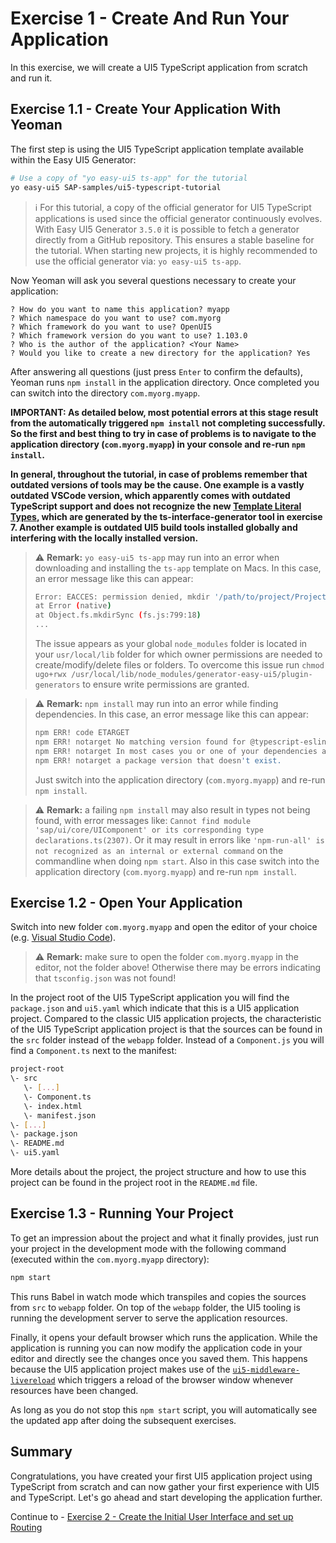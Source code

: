 # Exercise 1 - Create And Run Your Application

In this exercise, we will create a UI5 TypeScript application from scratch and run it.

## Exercise 1.1 - Create Your Application With Yeoman

The first step is using the UI5 TypeScript application template available within the Easy UI5 Generator:

```sh
# Use a copy of "yo easy-ui5 ts-app" for the tutorial
yo easy-ui5 SAP-samples/ui5-typescript-tutorial
```

> :information_source: For this tutorial, a copy of the official generator for UI5 TypeScript applications is used since the official generator continuously evolves. With Easy UI5 Generator `3.5.0` it is possible to fetch a generator directly from a GitHub repository. This ensures a stable baseline for the tutorial. When starting new projects, it is highly recommended to use the official generator via: `yo easy-ui5 ts-app`.

Now Yeoman will ask you several questions necessary to create your application:

```
? How do you want to name this application? myapp
? Which namespace do you want to use? com.myorg
? Which framework do you want to use? OpenUI5
? Which framework version do you want to use? 1.103.0
? Who is the author of the application? <Your Name>
? Would you like to create a new directory for the application? Yes
```

After answering all questions (just press `Enter` to confirm the defaults), Yeoman runs `npm install` in the application directory. Once completed you can switch into the directory `com.myorg.myapp`.

**IMPORTANT: As detailed below, most potential errors at this stage result from the automatically triggered `npm install` not completing successfully. So the first and best thing to try in case of problems is to navigate to the application directory (`com.myorg.myapp`) in your console and re-run `npm install`.**

**In general, throughout the tutorial, in case of problems remember that outdated versions of tools may be the cause. One example is a vastly outdated VSCode version, which apparently comes with outdated TypeScript support and does not recognize the new [Template Literal Types](https://www.typescriptlang.org/docs/handbook/2/template-literal-types.html), which are generated by the ts-interface-generator tool in exercise 7. Another example is outdated UI5 build tools installed globally and interfering with the locally installed version.**

> :warning: **Remark:** `yo easy-ui5 ts-app` may run into an error when downloading and installing the `ts-app` template on Macs. In this case, an error message like this can appear:
>
> ```sh
> Error: EACCES: permission denied, mkdir '/path/to/project/ProjectName'
> at Error (native)
> at Object.fs.mkdirSync (fs.js:799:18)
> ...
> ```
>
> The issue appears as your global `node_modules` folder is located in your `usr/local/lib` folder for which owner permissions are needed to create/modify/delete files or folders. To overcome this issue run `chmod ugo+rwx /usr/local/lib/node_modules/generator-easy-ui5/plugin-generators` to ensure write permissions are granted.

> :warning: **Remark:** `npm install` may run into an error while finding dependencies. In this case, an error message like this can appear:
>
> ```sh
> npm ERR! code ETARGET
> npm ERR! notarget No matching version found for @typescript-eslint/eslint-plugin@^5.6.0.
> npm ERR! notarget In most cases you or one of your dependencies are requesting
> npm ERR! notarget a package version that doesn't exist.
> ```
>
> Just switch into the application directory (`com.myorg.myapp`) and re-run `npm install`.

> :warning: **Remark:** a failing `npm install` may also result in types not being found, with error messages like: `Cannot find module 'sap/ui/core/UIComponent' or its corresponding type declarations.ts(2307)`. Or it may result in errors like `'npm-run-all' is not recognized as an internal or external command` on the commandline when doing `npm start`.
> Also in this case switch into the application directory (`com.myorg.myapp`) and re-run `npm install`.

## Exercise 1.2 - Open Your Application

Switch into new folder `com.myorg.myapp` and open the editor of your choice (e.g. [Visual Studio Code](https://code.visualstudio.com/)).

> :warning: **Remark:** make sure to open the folder `com.myorg.myapp` in the editor, not the folder above! Otherwise there may be errors indicating that `tsconfig.json` was not found!

In the project root of the UI5 TypeScript application you will find the `package.json` and `ui5.yaml` which indicate that this is a UI5 application project. Compared to the classic UI5 application projects, the characteristic of the UI5 TypeScript application project is that the sources can be found in the `src` folder instead of the `webapp` folder. Instead of a `Component.js` you will find a `Component.ts` next to the manifest:

```sh
project-root
\- src
   \- [...]
   \- Component.ts
   \- index.html
   \- manifest.json
\- [...]
\- package.json
\- README.md
\- ui5.yaml
```

More details about the project, the project structure and how to use this project can be found in the project root in the `README.md` file.

## Exercise 1.3 - Running Your Project

To get an impression about the project and what it finally provides, just run your project in the development mode with the following command (executed within the `com.myorg.myapp` directory):

```sh
npm start
```

This runs Babel in watch mode which transpiles and copies the sources from `src` to `webapp` folder. On top of the `webapp` folder, the UI5 tooling is running the development server to serve the application resources.

Finally, it opens your default browser which runs the application. While the application is running you can now modify the application code in your editor and directly see the changes once you saved them. This happens because the UI5 application project makes use of the [`ui5-middleware-livereload`](https://www.npmjs.com/package/ui5-middleware-livereload) which triggers a reload of the browser window whenever resources have been changed.

As long as you do not stop this `npm start` script, you will automatically see the updated app after doing the subsequent exercises.

## Summary

Congratulations, you have created your first UI5 application project using TypeScript from scratch and can now gather your first experience with UI5 and TypeScript. Let's go ahead and start developing the application further.

Continue to - [Exercise 2 - Create the Initial User Interface and set up Routing](../ex2/README.md)
